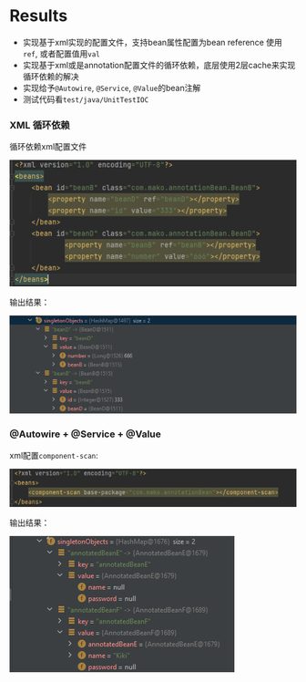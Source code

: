 

# Results

- 实现基于xml实现的配置文件，支持bean属性配置为bean reference 使用`ref`, 或者配置值用`val`
- 实现基于xml或是annotation配置文件的循环依赖，底层使用2层cache来实现循环依赖的解决
- 实现给予`@Autowire`, `@Service`, `@Value`的bean注解
- 测试代码看`test/java/UnitTestIOC`

### XML 循环依赖

循环依赖xml配置文件

![image-20210905125345805](rsrc/README/image-20210905125345805.png)

输出结果：

![image-20210905124142080](rsrc/README/image-20210905124142080.png)

### @Autowire + @Service + @Value

xml配置`component-scan`: 

![image-20210905132304806](rsrc/README/image-20210905132304806.png)

输出结果：

![image-20210905132209659](rsrc/README/image-20210905132209659.png)



